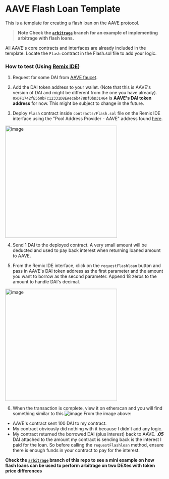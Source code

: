 # AAVE Flash Loan Template

This is a template for creating a flash loan on the AAVE protocol.

> **Note** **Check the [`arbitrage`](https://github.com/princeibs/flashloan-template/tree/arbitrage) branch for an example of implementing arbitrage with flash loans.**

All AAVE's core contracts and interfaces are already included in the template. Locate the `Flash` contract in the Flash.sol file to add your logic. 

### How to test (Using [Remix IDE](https://remix.ethereum.org))
1. Request for some DAI from [AAVE faucet](https://app.aave.com/faucet/).

2. Add the DAI token address to your wallet. (Note that this is AAVE's version of DAI and might be different from the one you have already).
`0xDF1742fE5b0bFc12331D8EAec6b478DfDbD31464` is **AAVE's DAI token address** for now. This might be subject to change in the future.

3. Deploy `Flash` contract inside `contracts/Flash.sol` file on the Remix IDE interface using the "Pool Address Provider - AAVE" address found [here](https://docs.aave.com/developers/deployed-contracts/v3-testnet-addresses). 
<img width="354" alt="image" src="https://user-images.githubusercontent.com/64266194/212767909-5c718e2e-8e03-41ba-8265-cdc5e89db561.png">

4. Send 1 DAI to the deployed contract. A very small amount will be deducted and used to pay back interest when returning loaned amount to AAVE.

5. From the Remix IDE interface, click on the `requestFlashloan` button and pass in AAVE's DAI token address as the first parameter and the amount you want to borrow as the second parameter. Append 18 zeros to the amount to handle DAI's decimal.
<img width="354" alt="image" src="https://user-images.githubusercontent.com/64266194/212767548-b6156ed3-bf36-424a-b0cb-2552727c5137.png">

6. When the transaction is complete, view it on etherscan and you will find something similar to this
![image](https://user-images.githubusercontent.com/64266194/212847347-04fde781-ca69-4689-a8a2-2347a2609232.png)
From the image above:
 * AAVE's contract sent 100 DAI to my contract.
 * My contract obviously did nothing with it because I didn't add any logic.
 * My contract returned the borrowed DAI (plus interest) back to AAVE. **_.05_** DAI attached to the amount my contract is sending back is the interest I paid for the loan. So before calling the `requestFlashloan` method, ensure there is enough funds in your contract to pay for the interest.
 
 **Check the [`arbitrage`](https://github.com/princeibs/flashloan-template/tree/arbitrage) branch of this repo to see a mini example on how flash loans can be used to perform arbitrage on two DEXes with token price differences**


